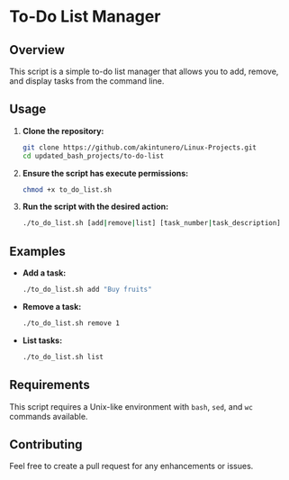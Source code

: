 # To-Do List Manager

## Overview
This script is a simple to-do list manager that allows you to add, remove, and display tasks from the command line.

## Usage

1. **Clone the repository:**
    ```bash
    git clone https://github.com/akintunero/Linux-Projects.git
    cd updated_bash_projects/to-do-list
    ```

2. **Ensure the script has execute permissions:**
    ```bash
    chmod +x to_do_list.sh
    ```

3. **Run the script with the desired action:**
    ```bash
    ./to_do_list.sh [add|remove|list] [task_number|task_description]
    ```

## Examples

- **Add a task:**
    ```bash
    ./to_do_list.sh add "Buy fruits"
    ```

- **Remove a task:**
    ```bash
    ./to_do_list.sh remove 1
    ```

- **List tasks:**
    ```bash
    ./to_do_list.sh list
    ```

## Requirements

This script requires a Unix-like environment with `bash`, `sed`, and `wc` commands available.

## Contributing

Feel free to create a pull request for any enhancements or issues.